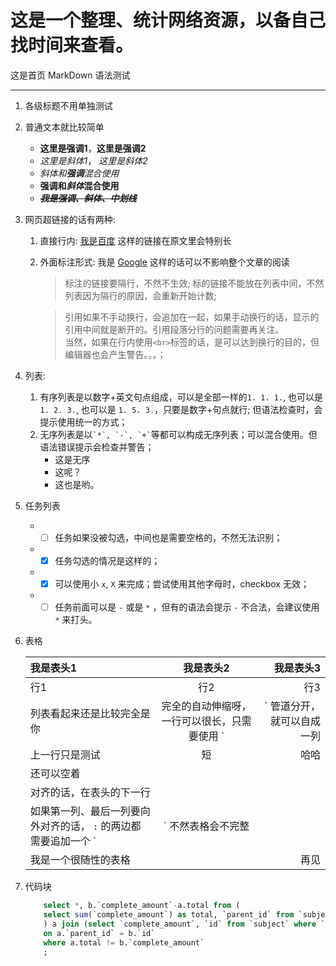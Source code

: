# 这是一个整理、统计网络资源，以备自己找时间来查看。

这是首页 MarkDown 语法测试

-----------

1. 各级标题不用单独测试
1. 普通文本就比较简单
    * **这里是强调1**，__这里是强调2__
    * *这里是斜体1*， _这里是斜体2_
    * _斜体和**强调**混合使用_
    * __强调和*斜体*混合使用__
    * __*~~我是强调、斜体、中划线~~*__
1. 网页超链接的话有两种:
    1. 直接行内: [我是百度](https://www.baidu.com) 这样的链接在原文里会特别长
    1. 外面标注形式: 我是 [Google][1] 这样的话可以不影响整个文章的阅读
        > 标注的链接要隔行，不然不生效;
        > 标的链接不能放在列表中间，不然列表因为隔行的原因，会重新开始计数;

        > 引用如果不手动换行，会追加在一起，如果手动换行的话，显示的引用中间就是断开的。引用段落分行的问题需要再关注。<br>
        > 当然，如果在行内使用`<br>`标签的话，是可以达到换行的目的，但编辑器也会产生警告。。。；
1. 列表:
    1. 有序列表是以数字+英文句点组成，可以是全部一样的`1. 1. 1.`, 也可以是 `1. 2. 3.`, 也可以是 `1. 5. 3.`，只要是数字+句点就行; 但语法检查时，会提示使用统一的方式；
    1. 无序列表是以`` `*`, `-`, `+` ``等都可以构成无序列表；可以混合使用。但语法错误提示会检查并警告；
        * 这是无序
        - 这呢？
        + 这也是哟。
1. 任务列表
    * - [ ] 任务如果没被勾选，中间也是需要空格的，不然无法识别；
    * * [X] 任务勾选的情况是这样的；
    * - [x] 可以使用小 `x`, `X` 来完成；尝试使用其他字母时，checkbox 无效；
    * * [ ] 任务前面可以是 `-` 或是 `*` ，但有的语法会提示 `-` 不合法，会建议使用 `*` 来打头。
1. 表格

    我是表头1 | 我是表头2 | 我是表头3
    |:--------|:----------:|--------:|
    行1|行2|行3
    列表看起来还是比较完全是你|完全的自动伸缩呀，一行可以很长，只需要使用 `|` 管道分开，就可以自成一列|太棒了
    上一行只是测试|短|哈哈
    还可以空着||
    |对齐的话，在表头的下一行|
    |如果第一列、最后一列要向外对齐的话， `:`  的两边都需要追加一个 `|` 不然表格会不完整|
    我是一个很随性的表格||再见
1. 代码块
    ```sql
        select *, b.`complete_amount`-a.total from (
        select sum(`complete_amount`) as total, `parent_id` from `subject` where `parent_id` > 0 group by `parent_id` 
        ) a join (select `complete_amount`, `id` from `subject` where `loan_id` < 0) b
        on a.`parent_id` = b.`id`
        where a.total != b.`complete_amount`
        ;
    ```

[1]: https://www.google.com
